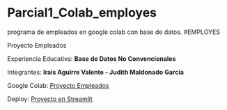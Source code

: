 # Parcial1_Colab_employes
programa de empleados en google colab con base de datos.
#EMPLOYES

Proyecto Empleados

Experiencia Educativa: **Base de Datos No Convencionales**

Integrantes: **Irais Aguirre Valente - Judith Maldonado Garcia**

Google Colab: [Proyecto Empleados](https://colab.research.google.com/drive/1AAwH7rECaCiAoOqKhpF31n7ro-YTvZGB?usp=sharing#scrollTo=mVl2x4So0zLQ)

Deploy: [Proyecto en Streamlit](https://share.streamlit.io/maldonadojudith18/parcial1_colab_employes/main/employees.py)
